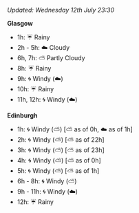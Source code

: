 *Updated: Wednesday 12th July 23:30*

**Glasgow**

* 1h: :umbrella: Rainy
* 2h - 5h: :cloud: Cloudy
* 6h, 7h: :partly_sunny: Partly Cloudy
* 8h: :umbrella: Rainy
* 9h: :cyclone: Windy (:cloud:)
* 10h: :umbrella: Rainy
* 11h, 12h: :cyclone: Windy (:cloud:)

**Edinburgh**

* 1h: :cyclone: Windy (:partly_sunny:) [:partly_sunny: as of 0h, :cloud: as of 1h]
* 2h: :cyclone: Windy (:partly_sunny:) [:partly_sunny: as of 22h]
* 3h: :cyclone: Windy (:partly_sunny:) [:partly_sunny: as of 23h]
* 4h: :cyclone: Windy (:partly_sunny:) [:partly_sunny: as of 0h]
* 5h: :cyclone: Windy (:partly_sunny:) [:partly_sunny: as of 1h]
* 6h - 8h: :cyclone: Windy (:partly_sunny:)
* 9h - 11h: :cyclone: Windy (:cloud:)
* 12h: :umbrella: Rainy
